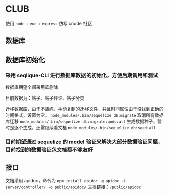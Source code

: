 # CLUB
使用 `node` + `vue` + `express` 仿写 cnode 社区

## 数据库

## 数据库初始化

### 采用 seqlique-CLI 进行数据库数据的初始化，方便后期调用和测试

数据库期望全部采用软删除

目前数据为：帖子、帖子评论、帖子分类

迁移数据库，由于不熟练，手动复制的迁移文件，并且时间属性由于没找到正确的时间格式，设置为空。
`node_modules/.bin/sequelize db:migrate`
取消所有数据库迁移
`node_modules/.bin/sequelize db:migrate:undo:all`
生成数据种子，暂时是逐个生成，还需继续看文档
`node_modules/.bin/sequelize db:seed:all`

### 目前期望通过 sequelize 的 model 验证来解决大部分数据验证问题，目前找到的数据验证包文档都不够友好

## 接口

文档采用 apidoc，命令为
`npm install apidoc -g`
 `apidoc -i server/controller/ -o public/apidoc/`
文档链接：`/public/apidoc`
